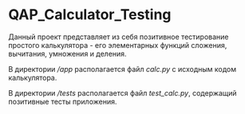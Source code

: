 # QAP_Calculator_Testing


Данный проект представляет из себя позитивное тестирование простого калькулятора - его элементарных функций сложения, вычитания, умножения и деления.

В директории _/app_ располагается файл _calc.py_ с исходным кодом калькулятора.

В директории _/tests_ располагается файл _test_calc.py_, содержащий позитивные тесты приложения.

